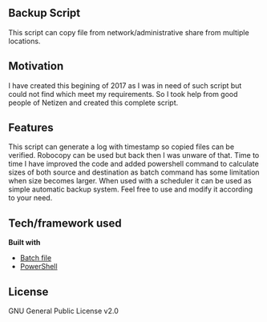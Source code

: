 ## Backup Script
This script can copy file from network/administrative share from multiple locations. 

## Motivation
I have created this begining of 2017 as I was in need of such script but could not find which meet my requirements. So I took help from good people of Netizen and created this complete script. 

## Features
This script can generate a log with timestamp so copied files can be verified. Robocopy can be used but back then I was unware of that. Time to time I have improved the code and added powershell command to calculate sizes of both source and destination as batch command has some limitation when size becomes larger. When used with a scheduler it can be used as simple automatic backup system. Feel free to use and modify it according to your need.  

## Tech/framework used
<b>Built with</b>
- [Batch file](https://en.wikipedia.org/wiki/Batch_file)
- [PowerShell](https://microsoft.com/powershell)

## License
GNU General Public License v2.0